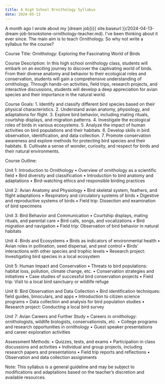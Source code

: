 ```yaml
---
title: A High School Ornithology Syllabus
date: 2024-05-13
---
```


A month ago I wrote about my [dream job]({{ site.baseurl }}/2024-04-13-dream-job-brookstone-ornithology-teacher.md).
I've been thinking about it ever since.
The main aim is to teach Ornithology.
So why not write a syllabus for the course?

Course Title: Ornithology: Exploring the Fascinating World of Birds

Course Description:
In this high school ornithology class, students will embark on an exciting journey to discover the captivating world of birds. From their diverse anatomy and behavior to their ecological roles and conservation, students will gain a comprehensive understanding of ornithology. Through hands-on activities, field trips, research projects, and interactive discussions, students will develop a deep appreciation for avian species and their importance in the natural world.

Course Goals:
	1.	Identify and classify different bird species based on their physical characteristics.
	2.	Understand avian anatomy, physiology, and adaptations for flight.
	3.	Explore bird behavior, including mating rituals, courtship displays, and migration patterns.
	4.	Investigate the ecological roles of birds in various ecosystems.
	5.	Analyze the impact of human activities on bird populations and their habitats.
	6.	Develop skills in bird observation, identification, and data collection.
	7.	Promote conservation awareness and explore methods for protecting bird species and their habitats.
	8.	Cultivate a sense of wonder, curiosity, and respect for birds and their natural environments.

Course Outline:

Unit 1: Introduction to Ornithology
	•	Overview of ornithology as a scientific field
	•	Bird diversity and classification
	•	Introduction to bird anatomy and adaptations
	•	Bird-watching ethics and responsible birding practices

Unit 2: Avian Anatomy and Physiology
	•	Bird skeletal system, feathers, and flight adaptations
	•	Respiratory and circulatory systems of birds
	•	Digestive and reproductive systems of birds
	•	Field trip: Dissection and examination of bird specimens

Unit 3: Bird Behavior and Communication
	•	Courtship displays, mating rituals, and parental care
	•	Bird calls, songs, and vocalizations
	•	Bird migration and navigation
	•	Field trip: Observation of bird behavior in natural habitats

Unit 4: Birds and Ecosystems
	•	Birds as indicators of environmental health
	•	Avian roles in pollination, seed dispersal, and pest control
	•	Birds’ interactions with other species and trophic levels
	•	Research project: Investigating bird species in a local ecosystem

Unit 5: Human Impact and Conservation
	•	Threats to bird populations: habitat loss, pollution, climate change, etc.
	•	Conservation strategies and initiatives
	•	Case studies of successful bird conservation projects
	•	Field trip: Visit to a local bird sanctuary or wildlife refuge

Unit 6: Bird Observation and Data Collection
	•	Bird identification techniques: field guides, binoculars, and apps
	•	Introduction to citizen science programs
	•	Data collection and analysis for bird population studies
	•	Research project: Conducting a local bird survey

Unit 7: Avian Careers and Further Study
	•	Careers in ornithology: ornithologists, wildlife biologists, conservationists, etc.
	•	College programs and research opportunities in ornithology
	•	Guest speaker presentations and career exploration activities

Assessment Methods:
	•	Quizzes, tests, and exams
	•	Participation in class discussions and activities
	•	Individual and group projects, including research papers and presentations
	•	Field trip reports and reflections
	•	Observation and data collection assignments

Note: This syllabus is a general guideline and may be subject to modifications and adaptations based on the teacher’s discretion and available resources.
